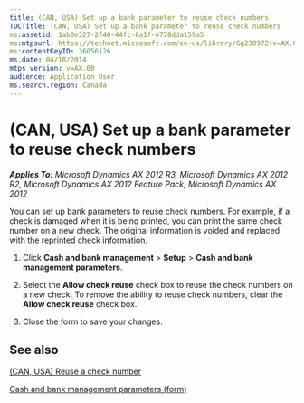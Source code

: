 ```yaml
---
title: (CAN, USA) Set up a bank parameter to reuse check numbers
TOCTitle: (CAN, USA) Set up a bank parameter to reuse check numbers
ms:assetid: 1ab0e327-2f40-44fc-8a1f-e778dda159a5
ms:mtpsurl: https://technet.microsoft.com/en-us/library/Gg230972(v=AX.60)
ms:contentKeyID: 36056126
ms.date: 04/18/2014
mtps_version: v=AX.60
audience: Application User
ms.search.region: Canada
---
```


# (CAN, USA) Set up a bank parameter to reuse check numbers 


_**Applies To:** Microsoft Dynamics AX 2012 R3, Microsoft Dynamics AX 2012 R2, Microsoft Dynamics AX 2012 Feature Pack, Microsoft Dynamics AX 2012_

You can set up bank parameters to reuse check numbers. For example, if a check is damaged when it is being printed, you can print the same check number on a new check. The original information is voided and replaced with the reprinted check information.

1.  Click **Cash and bank management** \> **Setup** \> **Cash and bank management parameters**.

2.  Select the **Allow check reuse** check box to reuse the check numbers on a new check. To remove the ability to reuse check numbers, clear the **Allow check reuse** check box.

3.  Close the form to save your changes.

## See also

[(CAN, USA) Reuse a check number](can-usa-reuse-a-check-number.md)

[Cash and bank management parameters (form)](https://technet.microsoft.com/en-us/library/aa591289\(v=ax.60\))

  


